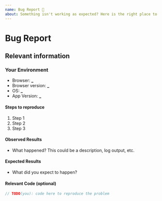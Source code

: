 ```yaml
---
name: Bug Report 🐞
about: Something isn't working as expected? Here is the right place to report.
---
```


<!--
  To make it easier for us to help you — please follow the suggested format below.

  Before opening a new issue, please search existing issues: https://github.com/olivine-components-react/olivine-components-react

  For general technical questions, contact me on [Twitter](http://twitter.com/olivine-components-react).
-->

# Bug Report

## Relevant information

<!-- Provide as much useful information as you can -->

### Your Environment

- Browser: **\_**
- Browser version: **\_**
- OS: **\_**
- App Version: **\_**

#### Steps to reproduce

1. Step 1
2. Step 2
3. Step 3

#### Observed Results

- What happened? This could be a description, log output, etc.

#### Expected Results

- What did you expect to happen?

#### Relevant Code (optional)

```js
// TODO(you): code here to reproduce the problem
```
